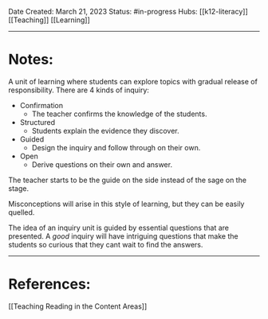 Date Created: March 21, 2023
Status: #in-progress 
Hubs: [[k12-literacy]] [[Teaching]] [[Learning]]

--- 
# Notes:

A unit of learning where students can explore topics with gradual release of responsibility. There are 4 kinds of inquiry:
- Confirmation
	- The teacher confirms the knowledge of the students.
- Structured 
	- Students explain the evidence they discover. 
- Guided
	- Design the inquiry and follow through on their own.
- Open 
	- Derive questions on their own and answer.

The teacher starts to be the guide on the side instead of the sage on the stage.

Misconceptions will arise in this style of learning, but they can be easily quelled.

The idea of an inquiry unit is guided by essential questions that are presented. A *good* inquiry will have intriguing questions that make the students so curious that they cant wait to find the answers.

---
# References:
[[Teaching Reading in the Content Areas]]